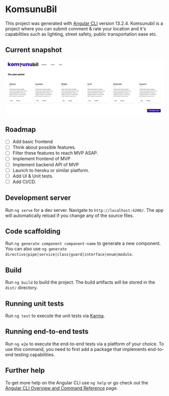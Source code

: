 # KomsunuBil

This project was generated with [Angular CLI](https://github.com/angular/angular-cli) version 13.2.4.
Komsunubil is a project where you can submit comment & rate your location and it's capabilities such as lighting, street safety, public transportation ease etc.


## Current snapshot
![Current Snapshot of Frontend](https://github.com/shakg/komsunubil/blob/main/src/assets/cs.PNG)

## Roadmap
 - [ ] Add basic frontend
 - [ ] Think about possible features.
 - [ ] Filter these features to reach MVP ASAP.
 - [ ] Implement frontend of MVP
 - [ ] Implement backend API of MVP
 - [ ] Launch to heroku or similar platform.
 - [ ] Add UI & Unit tests.
 - [ ] Add CI/CD.
 
## Development server

Run `ng serve` for a dev server. Navigate to `http://localhost:4200/`. The app will automatically reload if you change any of the source files.

## Code scaffolding

Run `ng generate component component-name` to generate a new component. You can also use `ng generate directive|pipe|service|class|guard|interface|enum|module`.

## Build

Run `ng build` to build the project. The build artifacts will be stored in the `dist/` directory.

## Running unit tests

Run `ng test` to execute the unit tests via [Karma](https://karma-runner.github.io).

## Running end-to-end tests

Run `ng e2e` to execute the end-to-end tests via a platform of your choice. To use this command, you need to first add a package that implements end-to-end testing capabilities.

## Further help

To get more help on the Angular CLI use `ng help` or go check out the [Angular CLI Overview and Command Reference](https://angular.io/cli) page.
